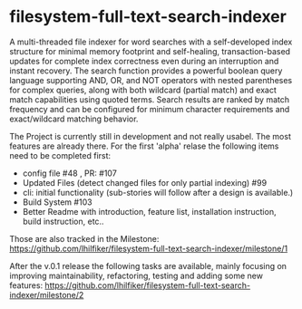 # filesystem-full-text-search-indexer

 A multi-threaded file indexer for word searches with a self-developed index structure for minimal memory footprint and self-healing, transaction-based updates for complete index correctness even during an interruption and instant recovery. 
 The search function provides a powerful boolean query language supporting AND, OR, and NOT operators with nested parentheses for complex queries, along with both wildcard (partial match) and exact match capabilities using quoted terms. Search results are ranked by match frequency and can be configured for minimum character requirements and exact/wildcard matching behavior.

 The Project is currently still in development and not really usabel. The most features are already there. For the first 'alpha' relase the following items need to be completed first:

 - config file #48 , PR: #107
 - Updated Files (detect changed files for only partial indexing) #99
 - cli: initial functionality (sub-stories will follow after a design is available.)
 - Build System #103
 - Better Readme with introduction, feature list, installation instruction, build instruction, etc..
 
 Those are also tracked in the Milestone: https://github.com/lhilfiker/filesystem-full-text-search-indexer/milestone/1


 After the v.0.1 release the following tasks are available, mainly focusing on improving maintainability, refactoring, testing and adding some new features: 
 https://github.com/lhilfiker/filesystem-full-text-search-indexer/milestone/2
